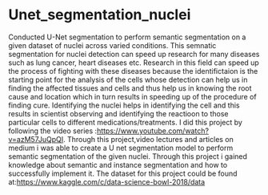 # Unet_segmentation_nuclei
Conducted U-Net segmentation to perform semantic segmentation on a given dataset of nuclei across varied conditions. This semnatic segmentation for nuclei detection can speed up research for many diseases such as lung cancer, heart diseases etc. Research in this field can speed up the process of fighting with these diseases because the identifictaion is the starting point for the analysis of the cells whose detection can help us in finding the affected tissues and cells and thus help us in knowing the root cause and location which in turn results in speeding up of the procedure of finding cure. Identifying the nuclei helps in identifying the cell and this results in scientist observing and identifying the reactioon to those particular cells to different medications/treatments. I did this project by following the video series :https://www.youtube.com/watch?v=azM57JuQpQI. Through this project,video lectures and articles on medium i was able to create a U net segmentation model to perform semantic segmentation of the given nuclei. Through this project i gained knowledge about semantic and instance segmentation and how to successfully implement it. The dataset for this project could be found at:https://www.kaggle.com/c/data-science-bowl-2018/data
